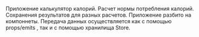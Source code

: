 Приложение калькулятор калорий. Расчет нормы потребления калорий. Сохранения результатов для разных расчетов. Приложение разбито на компоннеты. Передача данных осуществляется как с помощью props/emits , так и с помощью хранилища Store. 